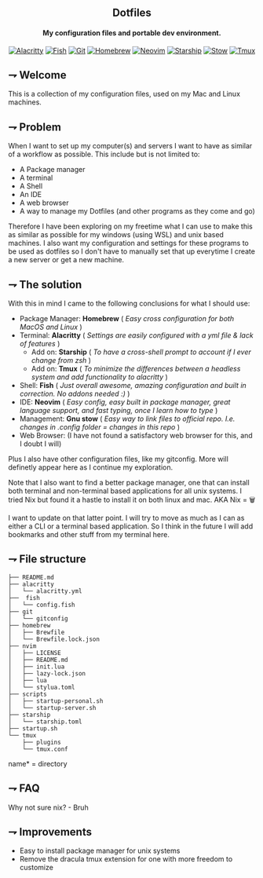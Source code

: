 <div align="center">

## Dotfiles
#### My configuration files and portable dev environment.

[![Alacritty](https://img.shields.io/badge/Alacritty-F46D01.svg?style=for-the-badge&logoColor=white&logo=alacritty)](https://alacritty.org/)
[![Fish](https://img.shields.io/badge/Fish-000000.svg?style=for-the-badge&logoColor=white&logo=gnubash)](https://fishshell.com/)
[![Git](https://img.shields.io/badge/git-F05032.svg?style=for-the-badge&logoColor=white&logo=git)](https://git-scm.com/)
[![Homebrew](https://img.shields.io/badge/Homebrew-white.svg?style=for-the-badge&logoColor=FBB040&logo=homebrew)](https://brew.sh/)
[![Neovim](https://img.shields.io/badge/Neovim-57A143.svg?style=for-the-badge&logoColor=white&logo=neovim)](https://neovim.io/)
[![Starship](https://img.shields.io/badge/Starship-DD0B78.svg?style=for-the-badge&logoColor=white&logo=starship)](https://starship.rs/)
[![Stow](https://img.shields.io/badge/GNU_Stow-white.svg?style=for-the-badge&logoColor=black&logo=gnu)](https://www.gnu.org/software/stow/)
[![Tmux](https://img.shields.io/badge/tmux-1BB91F.svg?style=for-the-badge&logoColor=white&logo=tmux)](https://github.com/tmux/tmux)

</div>

## ⇁  Welcome
This is a collection of my configuration files, used on my Mac and Linux machines.

## ⇁ Problem
When I want to set up my computer(s) and servers I want to have as similar of a workflow as possible. This include but is not limited to:
* A Package manager
* A terminal
* A Shell
* An IDE
* A web browser
* A way to manage my Dotfiles
(and other programs as they come and go)

Therefore I have been exploring on my freetime what I can use to make this as similar as possible for my windows (using WSL) and unix based machines.
I also want my configuration and settings for these programs to be used as dotfiles so I don't have to manually set that up everytime I create a new server or get a new machine.

## ⇁ The solution
With this in mind I came to the following conclusions for what I should use:
* Package Manager: **Homebrew** ( *Easy cross configuration for both MacOS and Linux* )
* Terminal: **Alacritty** ( *Settings are easily configured with a yml file & lack of features* )
    * Add on: **Starship** ( *To have a cross-shell prompt to account if I ever change from zsh* )
    * Add on: **Tmux** ( *To minimize the differences between a headless system and add functionality to alacritty* )
* Shell: **Fish** ( *Just overall awesome, amazing configuration and built in correction. No addons needed :)* )
* IDE: **Neovim** ( *Easy config, easy built in package manager, great language support, and fast typing, once I learn how to type* )
* Management: **Gnu stow** ( *Easy way to link files to official repo. I.e. changes in .config folder = changes in this repo* )
* Web Browser: (I have not found a satisfactory web browser for this, and I doubt I will)
    
Plus I also have other configuration files, like my gitconfig. More will definetly appear here as I continue my exploration.

Note that I also want to find a better package manager, one that can install both terminal and non-terminal based applications for all unix systems. I tried Nix but found it a hastle to install it on both linux and mac. AKA Nix = 🗑️

I want to update on that latter point. I will try to move as much as I can as either a CLI or a terminal based application. So I think in the future I will add bookmarks and other stuff from my terminal here.

## ⇁  File structure

```
├── README.md
├── alacritty
│   └── alacritty.yml
├──  fish
│   └── config.fish
├── git
│   └── gitconfig
├── homebrew
│   ├── Brewfile
│   └── Brewfile.lock.json
├── nvim
│   ├── LICENSE
│   ├── README.md
│   ├── init.lua
│   ├── lazy-lock.json
│   ├── lua
│   └── stylua.toml
├── scripts
│   ├── startup-personal.sh
│   └── startup-server.sh
├── starship
│   └── starship.toml
├── startup.sh
└── tmux
    ├── plugins
    └── tmux.conf
```
name* = directory 

## ⇁ FAQ
Why not sure nix? 
\- Bruh

## ⇁ Improvements
- Easy to install package manager for unix systems
- Remove the dracula tmux extension for one with more freedom to customize
